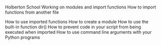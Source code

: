 Holberton School
Working on modules and import functions
How to import functions from another file

How to use imported functions
How to create a module
How to use the built-in function dir()
How to prevent code in your script from being executed when imported
How to use command line arguments with your Python programs
